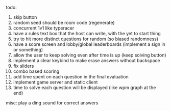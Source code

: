todo:
1. skip button
2. random seed should be room code (regenerate)
3. concurrent 1v1 like typeracer
4. have a rules text box that the host can write, with the yet to start thing
5. try to hit more distinct questions for random (so biased randomness)
6. have a score screen and lobby/global leaderboards (implement a sign in or something)
7. allow the user to keep solving even after time is up (keep solving button)
8. implement a clear keybind to make erase answers without backspace
9. fix sliders
10. combo based scoring
11. add time spent on each question in the final evaluation
12. implement game server and static client
13. time to solve each question will be displayed (like wpm graph at the end)

misc: play a ding sound for correct answers

